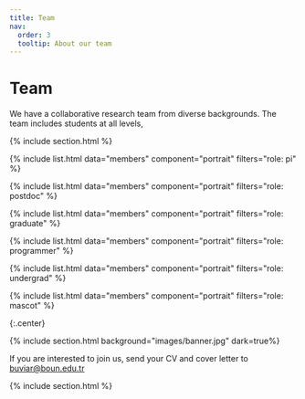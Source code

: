 ```yaml
---
title: Team
nav:
  order: 3
  tooltip: About our team
---
```


# <i class="fas fa-users"></i>Team

We have a collaborative research team from diverse backgrounds. The team includes students at all levels,

{% include section.html %}

{%
  include list.html
  data="members"
  component="portrait"
  filters="role: pi"
%}  


{%
  include list.html
  data="members"
  component="portrait"
  filters="role: postdoc"
%}

{%
  include list.html
  data="members"
  component="portrait"
  filters="role: graduate"
%}

{%
  include list.html
  data="members"
  component="portrait"
  filters="role: programmer"
%}

{%
  include list.html
  data="members"
  component="portrait"
  filters="role: undergrad"
%}

{%
  include list.html
  data="members"
  component="portrait"
  filters="role: mascot"
%}


{:.center}

{% include section.html background="images/banner.jpg" dark=true%}

If you are interested to join us, send your CV and cover letter to buviar@boun.edu.tr

{% include section.html %}

